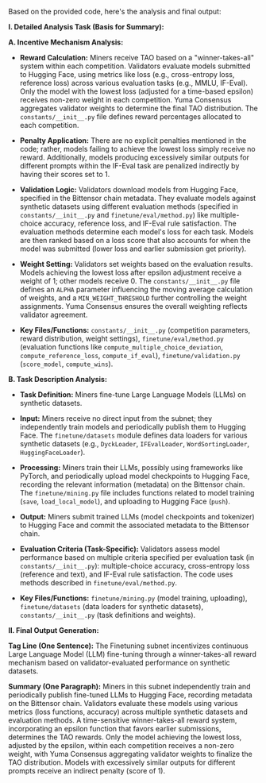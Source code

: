 Based on the provided code, here's the analysis and final output:

**I. Detailed Analysis Task (Basis for Summary):**

**A. Incentive Mechanism Analysis:**

* **Reward Calculation:**  Miners receive TAO based on a "winner-takes-all" system within each competition.  Validators evaluate models submitted to Hugging Face, using metrics like loss (e.g., cross-entropy loss, reference loss) across various evaluation tasks (e.g., MMLU, IF-Eval).  Only the model with the lowest loss (adjusted for a time-based epsilon) receives non-zero weight in each competition. Yuma Consensus aggregates validator weights to determine the final TAO distribution.  The `constants/__init__.py` file defines reward percentages allocated to each competition.

* **Penalty Application:** There are no explicit penalties mentioned in the code; rather, models failing to achieve the lowest loss simply receive no reward.  Additionally, models producing excessively similar outputs for different prompts within the IF-Eval task are penalized indirectly by having their scores set to 1.

* **Validation Logic:** Validators download models from Hugging Face, specified in the Bittensor chain metadata. They evaluate models against synthetic datasets using different evaluation methods (specified in `constants/__init__.py` and  `finetune/eval/method.py`)  like multiple-choice accuracy, reference loss, and IF-Eval rule satisfaction. The evaluation methods determine each model's loss for each task. Models are then ranked based on a loss score that also accounts for when the model was submitted (lower loss and earlier submission get priority).

* **Weight Setting:** Validators set weights based on the evaluation results. Models achieving the lowest loss after epsilon adjustment receive a weight of 1; other models receive 0.  The `constants/__init__.py` file defines an `ALPHA` parameter influencing the moving average calculation of weights, and a `MIN_WEIGHT_THRESHOLD` further controlling the weight assignments. Yuma Consensus ensures the overall weighting reflects validator agreement.

* **Key Files/Functions:** `constants/__init__.py` (competition parameters, reward distribution, weight settings), `finetune/eval/method.py` (evaluation functions like `compute_multiple_choice_deviation`, `compute_reference_loss`, `compute_if_eval`), `finetune/validation.py` (`score_model`, `compute_wins`).

**B. Task Description Analysis:**

* **Task Definition:** Miners fine-tune Large Language Models (LLMs) on synthetic datasets.

* **Input:** Miners receive no direct input from the subnet; they independently train models and periodically publish them to Hugging Face.  The `finetune/datasets` module defines data loaders for various synthetic datasets (e.g., `DyckLoader`, `IFEvalLoader`, `WordSortingLoader`, `HuggingFaceLoader`).

* **Processing:** Miners train their LLMs, possibly using frameworks like PyTorch, and periodically upload model checkpoints to Hugging Face, recording the relevant information (metadata) on the Bittensor chain. The  `finetune/mining.py` file includes functions related to model training (`save`, `load_local_model`),  and uploading to Hugging Face (`push`).

* **Output:** Miners submit trained LLMs (model checkpoints and tokenizer) to Hugging Face and commit the associated metadata to the Bittensor chain.

* **Evaluation Criteria (Task-Specific):** Validators assess model performance based on multiple criteria specified per evaluation task (in `constants/__init__.py`): multiple-choice accuracy, cross-entropy loss (reference and text), and IF-Eval rule satisfaction. The code uses methods described in `finetune/eval/method.py`.

* **Key Files/Functions:** `finetune/mining.py` (model training, uploading), `finetune/datasets` (data loaders for synthetic datasets),  `constants/__init__.py` (task definitions and weights).


**II. Final Output Generation:**

**Tag Line (One Sentence):** The Finetuning subnet incentivizes continuous Large Language Model (LLM) fine-tuning through a winner-takes-all reward mechanism based on validator-evaluated performance on synthetic datasets.

**Summary (One Paragraph):** Miners in this subnet independently train and periodically publish fine-tuned LLMs to Hugging Face, recording metadata on the Bittensor chain. Validators evaluate these models using various metrics (loss functions, accuracy) across multiple synthetic datasets and evaluation methods.  A time-sensitive winner-takes-all reward system, incorporating an epsilon function that favors earlier submissions, determines the TAO rewards.  Only the model achieving the lowest loss, adjusted by the epsilon, within each competition receives a non-zero weight, with Yuma Consensus aggregating validator weights to finalize the TAO distribution. Models with excessively similar outputs for different prompts receive an indirect penalty (score of 1).
